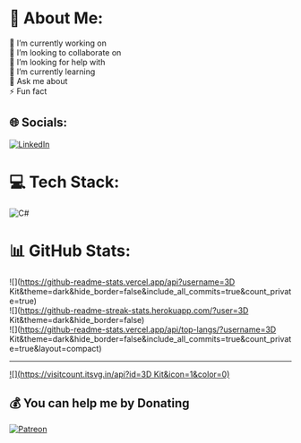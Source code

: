 # 💫 About Me:
🔭 I’m currently working on<br>👯 I’m looking to collaborate on<br>🤝 I’m looking for help with<br>🌱 I’m currently learning<br>💬 Ask me about<br>⚡ Fun fact


## 🌐 Socials:
[![LinkedIn](https://img.shields.io/badge/LinkedIn-%230077B5.svg?logo=linkedin&logoColor=white)](https://linkedin.com/in/hüseyin-demirtaş) 

# 💻 Tech Stack:
![C#](https://img.shields.io/badge/c%23-%23239120.svg?style=for-the-badge&logo=c-sharp&logoColor=white)
# 📊 GitHub Stats:
![](https://github-readme-stats.vercel.app/api?username=3D Kit&theme=dark&hide_border=false&include_all_commits=true&count_private=true)<br/>
![](https://github-readme-streak-stats.herokuapp.com/?user=3D Kit&theme=dark&hide_border=false)<br/>
![](https://github-readme-stats.vercel.app/api/top-langs/?username=3D Kit&theme=dark&hide_border=false&include_all_commits=true&count_private=true&layout=compact)

---
[![](https://visitcount.itsvg.in/api?id=3D Kit&icon=1&color=0)](https://visitcount.itsvg.in)

  ## 💰 You can help me by Donating
  [![Patreon](https://img.shields.io/badge/Patreon-F96854?style=for-the-badge&logo=patreon&logoColor=white)](https://patreon.com/threedkit) 

  
<!-- Proudly created with GPRM ( https://gprm.itsvg.in ) -->
